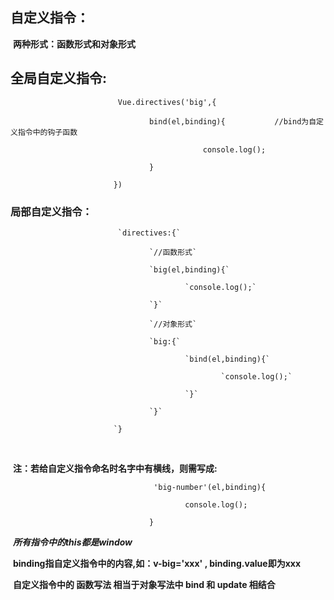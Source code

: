 ## **自定义指令：**

​	**两种形式：函数形式和对象形式**

##				全局自定义指令:

```
						Vue.directives('big',{

​								bind(el,binding){			//bind为自定义指令中的钩子函数

​											console.log();	

​								}

​						})
```

### 			局部自定义指令：

```
						`directives:{`

​								`//函数形式`

​								`big(el,binding){`

​										`console.log();`

​								`}`

​								`//对象形式`

​								`big:{`

​										`bind(el,binding){`

​												`console.log();`

​										`}`

​								`}`

​						`}
```

​				

​				**注：若给自定义指令命名时名字中有横线，则需写成:**

```
								'big-number'(el,binding){

​										console.log();

​								}
```

​			***所有指令中的this都是window***

​			**binding指自定义指令中的内容,如：v-big='xxx' , binding.value即为xxx**

​			**自定义指令中的  函数写法  相当于对象写法中  bind  和  update  相结合**

